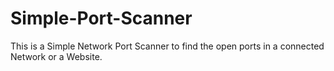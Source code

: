 # Simple-Port-Scanner
This is a Simple Network Port Scanner to find the open ports in a connected Network or a Website.
